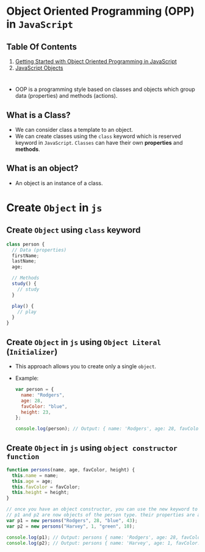 # Object Oriented Programming (OPP) in `JavaScript`

## Table Of Contents

1. [Getting Started with Object Oriented Programming in JavaScript](https://github.com/nyangweso-rodgers/Programming-with-JavaScript/tree/main/JavaScript-Fundamentals/OOP/Getting-Started-with-OOP-in-JavaScript)
2. [JavaScript Objects]()

#

- OOP is a programming style based on classes and objects which group data (properties) and methods (actions).

## What is a Class?

- We can consider class a template to an object.
- We can create classes using the `class` keyword which is reserved keyword in `JavaScript`. `Classes` can have their own **properties** and **methods**.

## What is an object?

- An object is an instance of a class.

# Create `Object` in `js`

## Create `Object` using `class` keyword

```js
class person {
  // Data (properties)
  firstName;
  lastName;
  age;

  // Methods
  study() {
    // study
  }

  play() {
    // play
  }
}
```

## Create `Object` in `js` using `Object Literal` (`Initializer`)

- This approach allows you to create only a single `object`.
- Example:

  ```js
  var person = {
    name: "Rodgers",
    age: 28,
    favColor: "blue",
    height: 23,
  };

  console.log(person); // Output: { name: 'Rodgers', age: 28, favColor: 'blue', height: 23 }
  ```

## Create `Object` in `js` using `object constructor function`

```js
function persons(name, age, favColor, height) {
  this.name = name;
  this.age = age;
  this.favColor = favColor;
  this.height = height;
}

// once you have an object constructor, you can use the new keyword to create new objects of the same type
// p1 and p2 are now objects of the person type. their properties are assigned to the corresponding value
var p1 = new persons("Rodgers", 28, "blue", 43);
var p2 = new persons("Harvey", 1, "green", 10);

console.log(p1); // Output: persons { name: 'Rodgers', age: 28, favColor: 'blue', height: 43 }
console.log(p2); // Output: persons { name: 'Harvey', age: 1, favColor: 'green', height: 10 }
```
